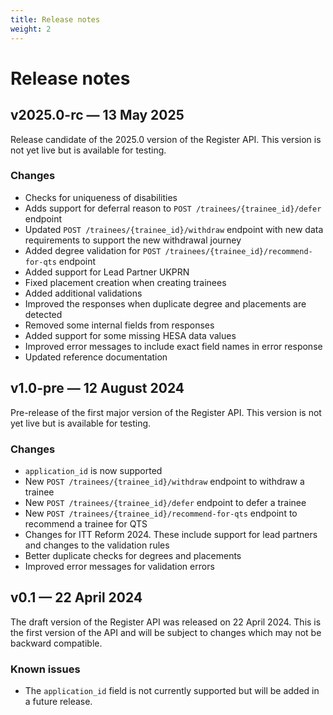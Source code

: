 ```yaml
---
title: Release notes
weight: 2
---
```


# Release notes

## v2025.0-rc — 13 May 2025

Release candidate of the 2025.0 version of the Register API. This version is not
yet live but is available for testing.

### Changes

* Checks for uniqueness of disabilities
* Adds support for deferral reason to `POST /trainees/{trainee_id}/defer` endpoint
* Updated `POST /trainees/{trainee_id}/withdraw` endpoint with new data requirements to support the new withdrawal journey
* Added degree validation for `POST /trainees/{trainee_id}/recommend-for-qts` endpoint
* Added support for Lead Partner UKPRN
* Fixed placement creation when creating trainees
* Added additional validations
* Improved the responses when duplicate degree and placements are detected
* Removed some internal fields from responses
* Added support for some missing HESA data values
* Improved error messages to include exact field names in error response
* Updated reference documentation


## v1.0-pre — 12 August 2024

Pre-release of the first major version of the Register API. This version is not
yet live but is available for testing.

### Changes

* `application_id` is now supported
* New `POST /trainees/{trainee_id}/withdraw` endpoint to withdraw a trainee
* New `POST /trainees/{trainee_id}/defer` endpoint to defer a trainee
* New `POST /trainees/{trainee_id}/recommend-for-qts` endpoint to recommend a trainee for QTS
* Changes for ITT Reform 2024. These include support for lead partners and changes to the validation rules
* Better duplicate checks for degrees and placements
* Improved error messages for validation errors

## v0.1 — 22 April 2024

The draft version of the Register API was released on 22 April 2024. This is the first version of the API and will be subject to changes which may not be backward compatible.

### Known issues

* The `application_id` field is not currently supported but will be added in a future release.
